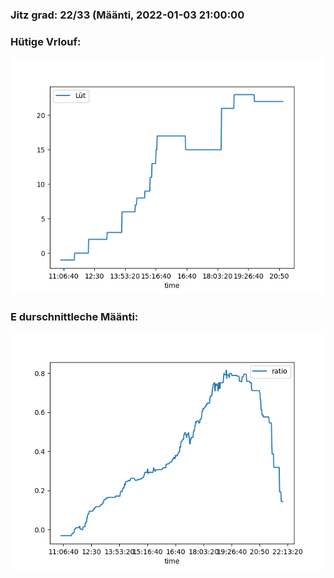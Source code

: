 ### Jitz grad: 22/33 (Määnti, 2022-01-03 21:00:00

### Hütige Vrlouf:
![Graph](Today.png)

### E durschnittleche Määnti:
![Graph](Määnti.png)
